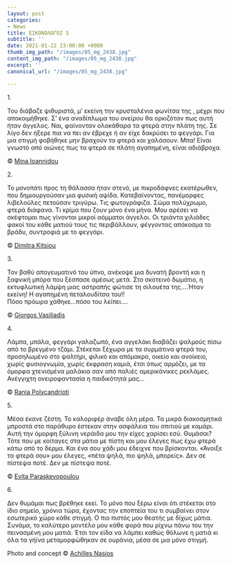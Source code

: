 ```yaml
---
layout: post
categories:
- News
title: ΕΙΚΟΝΟΛΟΓΟΙ 5
subtitle: ''
date: 2021-01-22 23:00:00 +0000
thumb_img_path: "/images/05_mg_2438.jpg"
content_img_path: "/images/05_mg_2438.jpg"
excerpt: ''
canonical_url: "/images/05_mg_2438.jpg"

---
```

1\.

Του διάβαζε ψιθυριστά, μ’ εκείνη την κρυσταλένια φωνίτσα της , μέχρι που αποκοιμήθηκε. Σ’ ένα αναδίπλωμα του ονείρου θα ορκιζόταν πως αυτή ήταν άγγελος. Ναι, φαίνονταν ολοκάθαρα τα φτερά στην πλάτη της. Σε λίγο δεν ήξερε πια να πει αν έβρεχε ή αν είχε δακρύσει το φεγγάρι. Για μια στιγμή φοβήθηκε μην βραχούν τα φτερά και χαλάσουν. Μπα! Είναι γνωστό από αιώνες πως τα φτερά σε πλάτη αγαπημένη, είναι αδιάβροχα.

© <a href="https://www.facebook.com/mina.ioannidou.58" target="blank"> Mina Ioannidou </a>

2\.

Το μονοπάτι προς τη θάλασσα ήταν στενό, με πικροδάφνες εκατέρωθεν, που δημιουργούσαν μια φυσική αψίδα. Κατεβαίνοντας, πανέμορφες λιβελούλες πετούσαν τριγύρω. Τις φωτογράφιζα. Σώμα πολύχρωμο, φτερά διάφανα. Τι κρίμα που ζουν μόνο ένα μήνα. Μου αρέσει να σκέφτομαι πως γίνονται μικροί αόμματοι άγγελοι. Οι τριάντα χιλιάδες φακοί του κάθε ματιού τους τις περιβάλλουν, φέγγοντας απόκοσμα το βράδυ, συντροφιά με το φεγγάρι.

© <a href="https://www.facebook.com/dimitra.kitsiou" target="blank"> Dimitra Kitsiou</a>

3\.

Τον βαθύ απογευματινό του ύπνο, ανέκοψε μια δυνατή βροντή και η ξαφνική μπόρα που ξέσπασε αμέσως μετά. Στο σκοτεινό δωμάτιο, η εκτυφλωτική λάμψη μιας αστραπής φώτισε τη σιλουέτα της....Ήταν εκείνη! Η αγαπημένη πεταλουδίτσα του!!  
Πόσο πρόωρα χάθηκε...πόσο του λείπει….

© <a href="https://www.facebook.com/gvasiliadis" target="blank"> Giorgos Vasiliadis</a>

4\.

Λάμπα, μπάλα, φεγγάρι γαλαζωπό, ένα αγγελάκι διαβάζει ψαλμούς πίσω από το βρεγμένο τζάμι. Στέκεται ξέχωρα με τα συρμάτινα φτερά του, προσηλωμένο στο ψαλτήρι, φιλικό και απόμακρο, οικείο και ανοίκειο, χωρίς φυσιογνωμία, χωρίς έκφραση καμιά, έτσι όπως αρμόζει, με τα όμορφα χτενισμένα μαλάκια σαν από παλιές αμερικάνικες ρεκλάμες. Ανέγγιχτη ονειροφαντασία η παιδικότητά μας…

© <a href="https://www.facebook.com/profile.php?id=100008460452394" target="blank"> Rania Polycandrioti</a>

5\.

Μέσα έκανε ζέστη. Το καλοριφέρ άναβε όλη μέρα. Τα μικρά διακοσμητικά μπροστά στο παράθυρο έστεκαν στην ασφάλεια του σπιτιού με καμάρι. Αυτή την όμορφη ξύλινη νεράιδα μου την είχες χαρίσει εσύ. Θυμάσαι? Τότε που με κοίταγες στα μάτια με πίστη και μου έλεγες πως έχω φτερά κάτω από το δέρμα. Και ένα σου χάδι μου έδειχνε που βρίσκονται. «Άνοιξε τα φτερά σου» μου έλεγες, «πέτα ψηλά, πιο ψηλά, μπορείς». Δεν σε πίστεψα ποτέ. Δεν με πίστεψα ποτέ.

© <a href="https://www.facebook.com/evitap" target="blank"> Evita Paraskevopoulou</a>

6\.

Δεν θυμάμαι πως βρέθηκε εκεί. Το μόνο που ξέρω είναι ότι στέκεται στο ίδιο σημείο, χρόνια τώρα, έχοντας την εποπτεία του τι συμβαίνει στον εσωτερικό χώρο κάθε στιγμή. Ο πιο πιστός μου θεατής με δίχως μάτια. Συνάμα, το καλύτερο μοντέλο μου κάθε φορά που ρίχνω πάνω του την πεινασμένη μου ματιά. Έτσι τον είδα να λάμπει καθώς θόλωνε η ματιά κι όλα τα γήϊνα  μεταμορφώθηκαν σε ουράνια, μέσα σε μια μόνο στιγμή.

Photo and concept © <a href="https://anikon.org/" target="blank">Achilles Nasios</a>